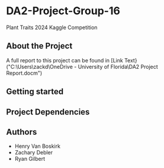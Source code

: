 # DA2-Project-Group-16
Plant Traits 2024 Kaggle Competition

## About the Project
A full report to this project can be found in [Link Text} ("C:\Users\zackd\OneDrive - University of Florida\DA2 Project Report.docm")

## Getting started

## Project Dependencies

## Authors
* Henry Van Boskirk
* Zachary Debler
* Ryan Gilbert
